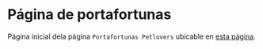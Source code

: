 Página de portafortunas
=======================

Página inicial dela página `Portafortunas Petlovers` ubicable en [esta página](www.portafortunas.com).